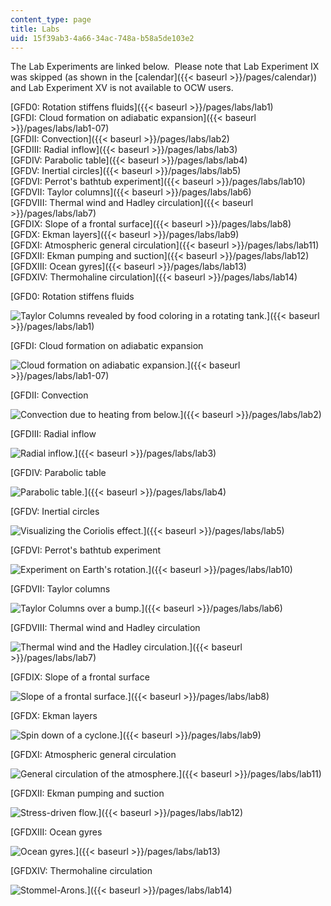 ```yaml
---
content_type: page
title: Labs
uid: 15f39ab3-4a66-34ac-748a-b58a5de103e2
---
```


The Lab Experiments are linked below.  Please note that Lab Experiment IX was skipped (as shown in the [calendar]({{< baseurl >}}/pages/calendar)) and Lab Experiment XV is not available to OCW users.

[GFD0: Rotation stiffens fluids]({{< baseurl >}}/pages/labs/lab1)  
[GFDI: Cloud formation on adiabatic expansion]({{< baseurl >}}/pages/labs/lab1-07)  
[GFDII: Convection]({{< baseurl >}}/pages/labs/lab2)  
[GFDIII: Radial inflow]({{< baseurl >}}/pages/labs/lab3)  
[GFDIV: Parabolic table]({{< baseurl >}}/pages/labs/lab4)  
[GFDV: Inertial circles]({{< baseurl >}}/pages/labs/lab5)  
[GFDVI: Perrot's bathtub experiment]({{< baseurl >}}/pages/labs/lab10)  
[GFDVII: Taylor columns]({{< baseurl >}}/pages/labs/lab6)  
[GFDVIII: Thermal wind and Hadley circulation]({{< baseurl >}}/pages/labs/lab7)  
[GFDIX: Slope of a frontal surface]({{< baseurl >}}/pages/labs/lab8)  
[GFDX: Ekman layers]({{< baseurl >}}/pages/labs/lab9)  
[GFDXI: Atmospheric general circulation]({{< baseurl >}}/pages/labs/lab11)  
[GFDXII: Ekman pumping and suction]({{< baseurl >}}/pages/labs/lab12)  
[GFDXIII: Ocean gyres]({{< baseurl >}}/pages/labs/lab13)  
[GFDXIV: Thermohaline circulation]({{< baseurl >}}/pages/labs/lab14)

[GFD0: Rotation stiffens fluids  
  
![Taylor Columns revealed by food coloring in a rotating tank.](/courses/earth-atmospheric-and-planetary-sciences/12-003-atmosphere-ocean-and-climate-dynamics-fall-2008/labs/thumb0rotating.jpg)]({{< baseurl >}}/pages/labs/lab1)

[GFDI: Cloud formation on adiabatic expansion  
  
![Cloud formation on adiabatic expansion.](/courses/earth-atmospheric-and-planetary-sciences/12-003-atmosphere-ocean-and-climate-dynamics-fall-2008/labs/thumb1cloud.jpg)]({{< baseurl >}}/pages/labs/lab1-07)

[GFDII: Convection  
  
![Convection due to heating from below.](/courses/earth-atmospheric-and-planetary-sciences/12-003-atmosphere-ocean-and-climate-dynamics-fall-2008/labs/thumb2convection.jpg)]({{< baseurl >}}/pages/labs/lab2)

[GFDIII: Radial inflow  
  
![Radial inflow.](/courses/earth-atmospheric-and-planetary-sciences/12-003-atmosphere-ocean-and-climate-dynamics-fall-2008/labs/thumb3radial.JPG)]({{< baseurl >}}/pages/labs/lab3)

[GFDIV: Parabolic table  
  
![Parabolic table.](/courses/earth-atmospheric-and-planetary-sciences/12-003-atmosphere-ocean-and-climate-dynamics-fall-2008/labs/thumb4parabolic.JPG)]({{< baseurl >}}/pages/labs/lab4)

[GFDV: Inertial circles  
  
![Visualizing the Coriolis effect.](/courses/earth-atmospheric-and-planetary-sciences/12-003-atmosphere-ocean-and-climate-dynamics-fall-2008/labs/thumb5inertial.jpg)]({{< baseurl >}}/pages/labs/lab5)

[GFDVI: Perrot's bathtub experiment  
  
![Experiment on Earth's rotation.](/courses/earth-atmospheric-and-planetary-sciences/12-003-atmosphere-ocean-and-climate-dynamics-fall-2008/labs/thumb6perrot.JPG)]({{< baseurl >}}/pages/labs/lab10)

[GFDVII: Taylor columns  
  
![Taylor Columns over a bump.](/courses/earth-atmospheric-and-planetary-sciences/12-003-atmosphere-ocean-and-climate-dynamics-fall-2008/labs/thumb7taylorcol.gif)]({{< baseurl >}}/pages/labs/lab6)

[GFDVIII: Thermal wind and Hadley circulation  
  
![Thermal wind and the Hadley circulation.](/courses/earth-atmospheric-and-planetary-sciences/12-003-atmosphere-ocean-and-climate-dynamics-fall-2008/labs/thumb8thermalwind.jpg)]({{< baseurl >}}/pages/labs/lab7)

[GFDIX: Slope of a frontal surface  
  
![Slope of a frontal surface.](/courses/earth-atmospheric-and-planetary-sciences/12-003-atmosphere-ocean-and-climate-dynamics-fall-2008/labs/thumb9fronts.jpg)]({{< baseurl >}}/pages/labs/lab8)

[GFDX: Ekman layers  
  
![Spin down of a cyclone.](/courses/earth-atmospheric-and-planetary-sciences/12-003-atmosphere-ocean-and-climate-dynamics-fall-2008/labs/thumb10ekman.jpg)]({{< baseurl >}}/pages/labs/lab9)

[GFDXI: Atmospheric general circulation  
  
![General circulation of the atmosphere.](/courses/earth-atmospheric-and-planetary-sciences/12-003-atmosphere-ocean-and-climate-dynamics-fall-2008/labs/thumb11generalcirc.JPG)]({{< baseurl >}}/pages/labs/lab11)

[GFDXII: Ekman pumping and suction  
  
![Stress-driven flow.](/courses/earth-atmospheric-and-planetary-sciences/12-003-atmosphere-ocean-and-climate-dynamics-fall-2008/labs/thumb12stressdriven.JPG)]({{< baseurl >}}/pages/labs/lab12)

[GFDXIII: Ocean gyres  
  
![Ocean gyres.](/courses/earth-atmospheric-and-planetary-sciences/12-003-atmosphere-ocean-and-climate-dynamics-fall-2008/labs/thumb13winddriven.jpg)]({{< baseurl >}}/pages/labs/lab13)

[GFDXIV: Thermohaline circulation  
  
![Stommel-Arons.](/courses/earth-atmospheric-and-planetary-sciences/12-003-atmosphere-ocean-and-climate-dynamics-fall-2008/labs/thumb14thermohaline.JPG)]({{< baseurl >}}/pages/labs/lab14)